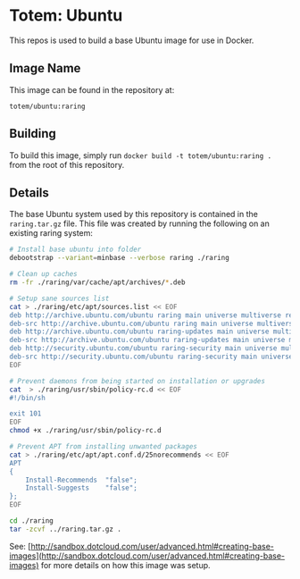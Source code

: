 Totem: Ubuntu
=========================

This repos is used to build a base Ubuntu image for use in Docker.

## Image Name

This image can be found in the repository at:

```
totem/ubuntu:raring
```

## Building

To build this image, simply run `docker build -t totem/ubuntu:raring .` from the root of this repository.

## Details

The base Ubuntu system used by this repository is contained in the `raring.tar.gz` file. This file was created by running the following on an existing raring system:

```bash
# Install base ubuntu into folder
debootstrap --variant=minbase --verbose raring ./raring

# Clean up caches
rm -fr ./raring/var/cache/apt/archives/*.deb

# Setup sane sources list
cat > ./raring/etc/apt/sources.list << EOF
deb http://archive.ubuntu.com/ubuntu raring main universe multiverse restricted
deb-src http://archive.ubuntu.com/ubuntu raring main universe multiverse restricted
deb http://archive.ubuntu.com/ubuntu raring-updates main universe multiverse restricted
deb-src http://archive.ubuntu.com/ubuntu raring-updates main universe multiverse restricted
deb http://security.ubuntu.com/ubuntu raring-security main universe multiverse restricted
deb-src http://security.ubuntu.com/ubuntu raring-security main universe multiverse restricted
EOF

# Prevent daemons from being started on installation or upgrades
cat  > ./raring/usr/sbin/policy-rc.d << EOF
#!/bin/sh

exit 101
EOF
chmod +x ./raring/usr/sbin/policy-rc.d

# Prevent APT from installing unwanted packages
cat > ./raring/etc/apt/apt.conf.d/25norecommends << EOF
APT
{
    Install-Recommends  "false";
    Install-Suggests    "false";
};
EOF

cd ./raring
tar -zcvf ../raring.tar.gz .
```

See: [http://sandbox.dotcloud.com/user/advanced.html#creating-base-images](http://sandbox.dotcloud.com/user/advanced.html#creating-base-images) for more details on how this image was setup.
